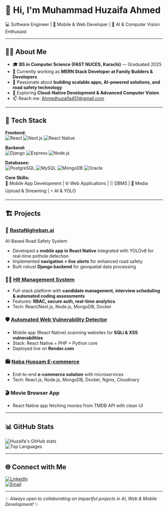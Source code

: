 # 👋 Hi, I'm Muhammad Huzaifa Ahmed  

💻 Software Engineer | 📱 Mobile & Web Developer | 🤖 AI & Computer Vision Enthusiast  

---

## 🧑‍💻 About Me
- 🎓 **BS in Computer Science (FAST NUCES, Karachi)** — Graduated 2025  
- 💼 Currently working as **MERN Stack Developer at Family Builders & Developers**  
- 🔭 Passionate about **building scalable apps, AI-powered solutions, and road safety technology**  
- 🌱 Exploring **Cloud-Native Development & Advanced Computer Vision**  
- 📫 Reach me: [Ahmedhuzaifa451@gmail.com](mailto:Ahmedhuzaifa451@gmail.com)  

---

## 🚀 Tech Stack

**Frontend:**  
![React](https://img.shields.io/badge/React-20232A?style=for-the-badge&logo=react&logoColor=61DAFB)
![Next.js](https://img.shields.io/badge/Next.js-000000?style=for-the-badge&logo=nextdotjs&logoColor=white)
![React Native](https://img.shields.io/badge/React%20Native-20232A?style=for-the-badge&logo=react&logoColor=61DAFB)

**Backend:**  
![Django](https://img.shields.io/badge/Django-092E20?style=for-the-badge&logo=django&logoColor=white)
![Express](https://img.shields.io/badge/Express.js-000000?style=for-the-badge&logo=express&logoColor=white)
![Node.js](https://img.shields.io/badge/Node.js-339933?style=for-the-badge&logo=nodedotjs&logoColor=white)

**Databases:**  
![PostgreSQL](https://img.shields.io/badge/PostgreSQL-316192?style=for-the-badge&logo=postgresql&logoColor=white)
![MySQL](https://img.shields.io/badge/MySQL-005C84?style=for-the-badge&logo=mysql&logoColor=white)
![MongoDB](https://img.shields.io/badge/MongoDB-4EA94B?style=for-the-badge&logo=mongodb&logoColor=white)
![Oracle](https://img.shields.io/badge/Oracle-F80000?style=for-the-badge&logo=oracle&logoColor=white)

**Core Skills:**  
📱 Mobile App Development | 🌐 Web Applications | 🗄️ DBMS | 🎥 Media Upload & Streaming | ⚡ AI & YOLO  

---

## 🏗️ Projects

### 🚦 [RastaNigheban.ai](#)
AI-Based Road Safety System  
- Developed a **mobile app in React Native** integrated with YOLOv8 for real-time pothole detection  
- Implemented **navigation + live alerts** for enhanced road safety  
- Built robust **Django backend** for geospatial data processing  

### 👨‍💼 [HR Management System](#)  
- Full-stack platform with **candidate management, interview scheduling & automated coding assessments**  
- Features: **RBAC, secure auth, real-time analytics**  
- Tech: React/Next.js, Node.js, MongoDB, Docker  

### 🛡️ [Automated Web Vulnerability Detector](#)  
- Mobile app (React Native) scanning websites for **SQLi & XSS vulnerabilities**  
- Stack: React Native + PHP + Python core  
- Deployed live on **Render.com**  

### 🛍️ [Naba Hussam E-commerce](#)  
- End-to-end **e-commerce solution** with microservices  
- Tech: React.js, Node.js, MongoDB, Docker, Nginx, Cloudinary  

### 🎬 Movie Browser App  
- React Native app fetching movies from TMDB API with clean UI  

---

## 📊 GitHub Stats  
![Huzaifa's GitHub stats](https://github-readme-stats.vercel.app/api?username=MHuzaifaAhmedd&show_icons=true&theme=tokyonight)  
![Top Languages](https://github-readme-stats.vercel.app/api/top-langs/?username=MHuzaifaAhmedd&layout=compact&theme=tokyonight)  

---

## 🌐 Connect with Me  
[![LinkedIn](https://img.shields.io/badge/LinkedIn-0077B5?style=for-the-badge&logo=linkedin&logoColor=white)](https://linkedin.com/in/huzaifa-ahmed-38755b1b7)  
[![Email](https://img.shields.io/badge/Email-D14836?style=for-the-badge&logo=gmail&logoColor=white)](mailto:Ahmedhuzaifa451@gmail.com)  

---
✨ *Always open to collaborating on impactful projects in AI, Web & Mobile Development!* ✨
